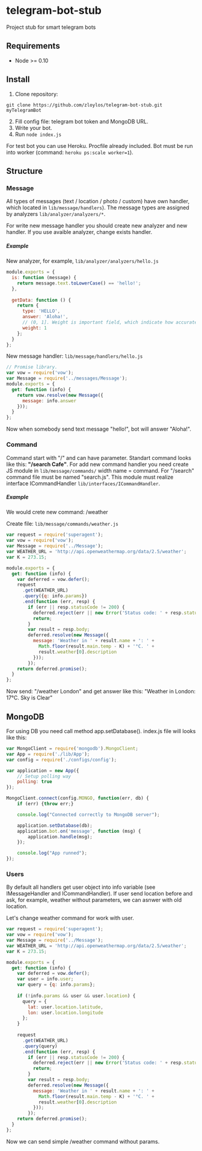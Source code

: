 # telegram-bot-stub
Project stub for smart telegram bots

## Requirements
* Node >= 0.10

## Install
1. Clone repository:
```
git clone https://github.com/zloylos/telegram-bot-stub.git myTelegramBot
```
2. Fill config file: telegram bot token and MongoDB URL.
3. Write your bot.
4. Run `node index.js`

For test bot you can use Heroku. Procfile already included. 
Bot must be run into worker (command: `heroku ps:scale worker=1`).

## Structure
### **Message**
All types of messages (text / location / photo / custom) have own handler, which located in `lib/message/handlers`).
The message types are assigned by analyzers `lib/analyzer/analyzers/*`.

For write new message handler you should create new analyzer and new handler. If you use avaible analyzer, change exists handler. 

##### Example
New analyzer, for example, `lib/analyzer/analyzers/hello.js`
```js
module.exports = {
  is: function (message) {
    return message.text.toLowerCase() == 'hello!';
  },
  
  getData: function () {
    return {
      type: 'HELLO',
      answer: 'Aloha!',
      // (0, 1]. Weight is important field, which indicate how accurate the result of analyzer.
      weight: 1
    };
  }
};
```
New message handler: `lib/message/handlers/hello.js`
```js
// Promise library.
var vow = require('vow');
var Message = require('../messages/Message');
module.exports = {
  get: function (info) {
    return vow.resolve(new Message({
      message: info.answer
    }));
  }
};
```

Now when somebody send text message "hello!", bot will answer "Aloha!".

### **Command**
Command start with "/" and can have parameter. Standart command looks like this: **"/search Cafe"**.
For add new command handler you need create JS module in `lib/message/commands/` width name = command. For "/search" command file must be named "search.js". This module must realize interface ICommandHandler `lib/interfaces/ICommandHandler`.

##### Example
We would crete new command: /weather <City>

Create file: `lib/message/commands/weather.js`
```js
var request = require('superagent');
var vow = require('vow');
var Message = require('../Message');
var WEATHER_URL = 'http://api.openweathermap.org/data/2.5/weather';
var K = 273.15;

module.exports = {
  get: function (info) {
    var deferred = vow.defer();
    request
      .get(WEATHER_URL)
      .query({q: info.params})
      .end(function (err, resp) {
        if (err || resp.statusCode != 200) {
          deferred.reject(err || new Error('Status code: ' + resp.statusCode));
          return;
        }
        var result = resp.body;
        deferred.resolve(new Message({
          message: 'Weather in ' + result.name + ': ' + 
            Math.floor(result.main.temp - K) + '°C. ' + 
            result.weather[0].description
          }));
        });
    return deferred.promise();
  }
};
```
Now send: "/weather London" and get answer like this: "Weather in London: 17°C. Sky is Clear"

## MongoDB
For using DB you need call method app.setDatabase(<mongodb>). index.js file will looks like this:
```js
var MongoClient = require('mongodb').MongoClient;
var App = require('./lib/App');
var config = require('./configs/config');

var application = new App({
    // Setup polling way
    polling: true
});

MongoClient.connect(config.MONGO, function(err, db) {
    if (err) {throw err;}

    console.log("Connected correctly to MongoDB server");

    application.setDatabase(db);
    application.bot.on('message', function (msg) {
        application.handle(msg);
    });

    console.log("App runned");
});
```

### Users
By default all handlers get user object into info variable (see IMessageHandler and ICommandHandler). If user send location before and ask, for example, weather without parameters, we can asnwer with old location.

Let's change weather command for work with user.
```js
var request = require('superagent');
var vow = require('vow');
var Message = require('../Message');
var WEATHER_URL = 'http://api.openweathermap.org/data/2.5/weather';
var K = 273.15;

module.exports = {
  get: function (info) {
    var deferred = vow.defer();
    var user = info.user;
    var query = {q: info.params};
    
    if (!info.params && user && user.location) {
      query = {
        lat: user.location.latitude, 
        lon: user.location.longitude
      };
    }
    
    request
      .get(WEATHER_URL)
      .query(query)
      .end(function (err, resp) {
        if (err || resp.statusCode != 200) {
          deferred.reject(err || new Error('Status code: ' + resp.statusCode));
          return;
        }
        var result = resp.body;
        deferred.resolve(new Message({
          message: 'Weather in ' + result.name + ': ' + 
            Math.floor(result.main.temp - K) + '°C. ' + 
            result.weather[0].description
          }));
        });
    return deferred.promise();
  }
};
```
Now we can send simple /weather command without params.
